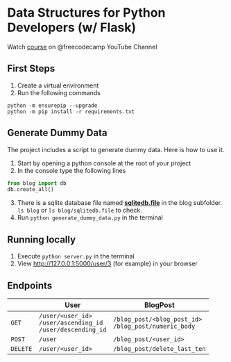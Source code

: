 # Data Structures for Python Developers (w/ Flask)
Watch [course](https://youtu.be/74NW-84BqbA) on @freecodecamp YouTube Channel

## First Steps
1. Create a virtual environment
2. Run the following commands

```
python -m ensurepip --upgrade
python -m pip install -r requirements.txt
```

## Generate Dummy Data
The project includes a script to generate dummy data. Here is how to use it.

1. Start by opening a python console at the root of your project
2. In the console type the following lines

```py
from blog import db
db.create_all()
```

3. There is a sqlite database file named __[sqlitedb.file](https://github.com/fleuronvilik/flask-api-with-ds/blob/8b413cad443bc0396f43690bb4dec6f614f41957/blog/__init__.py#L9)__ in the blog subfolder.
`ls blog` or `ls blog/sqlitedb.file` to check.
4. Run `python generate_dummy_data.py` in the terminal

## Running locally

1. Execute `python server.py` in the terminal
2. View http://127.0.0.1:5000/user/3 (for example) in your browser

## Endpoints

<i></i>|User|BlogPost
---|---|---
`GET`|`/user/<user_id>`<br>`/user/ascending_id`<br>`/user/descending_id`|`/blog_post/<blog_post_id>`<br>`/blog_post/numeric_body`
`POST`|`/user`|`/blog_post/<user_id>`
`DELETE`|`/user/<user_id>`|`/blog_post/delete_last_ten`
